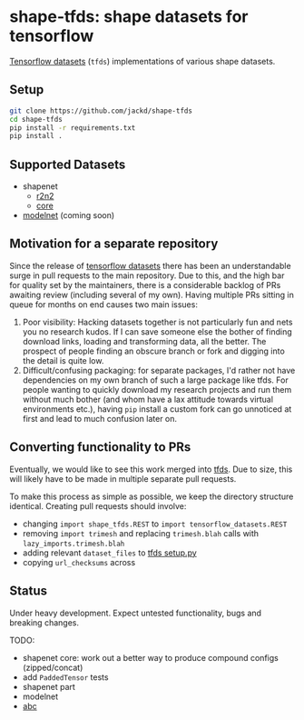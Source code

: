 # shape-tfds: shape datasets for tensorflow

[Tensorflow datasets][tfds] (`tfds`) implementations of various shape datasets.

## Setup

```bash
git clone https://github.com/jackd/shape-tfds
cd shape-tfds
pip install -r requirements.txt
pip install .
```

## Supported Datasets

* shapenet
  * [r2n2](shape_tfds/shapenet/r2n2.py)
  * [core](shape_tfds/shapenet/core.py)
* [modelnet](shape_tfds/modelnet/__init__.py) (coming soon)

## Motivation for a separate repository

Since the release of [tensorflow datasets][tfds] there has been an understandable surge in pull requests to the main repository. Due to this, and the high bar for quality set by the maintainers, there is a considerable backlog of PRs awaiting review (including several of my own). Having multiple PRs sitting in queue for months on end causes two main issues:

1. Poor visibility: Hacking datasets together is not particularly fun and nets you no research kudos. If I can save someone else the bother of finding download links, loading and transforming data, all the better. The prospect of people finding an obscure branch or fork and digging into the detail is quite low.
2. Difficult/confusing packaging: for separate packages, I'd rather not have dependencies on my own branch of such a large package like tfds. For people wanting to quickly download my research projects and run them without much bother (and whom have a lax attitude towards virtual environments etc.), having `pip` install a custom fork can go unnoticed at first and lead to much confusion later on.

## Converting functionality to PRs

Eventually, we would like to see this work merged into [tfds][tfds]. Due to size, this will likely have to be made in multiple separate pull requests.

To make this process as simple as possible, we keep the directory structure identical. Creating pull requests should involve:

* changing `import shape_tfds.REST` to `import tensorflow_datasets.REST`
* removing `import trimesh` and replacing `trimesh.blah` calls with `lazy_imports.trimesh.blah`
* adding relevant `dataset_files` to [tfds setup.py](https://github.com/tensorflow_datasets/blob/master/tensorflow_datasets/setup.py)
* copying `url_checksums` across

## Status

Under heavy development. Expect untested functionality, bugs and breaking changes.

TODO:

* shapenet core: work out a better way to produce compound configs (zipped/concat)
* add `PaddedTensor` tests
* shapenet part
* modelnet
* [abc](https://deep-geometry.github.io/abc-dataset/)

[tfds]: https://github.com/tensorflow/datasets
